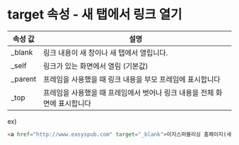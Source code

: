 # target 속성 - 새 탭에서 링크 열기

|속성 값|설명  |
|--|--|
| _blank |링크 내용이 새 창이나 새 탭에서 열립니다.  |
| _self | 링크가 있는 화면에서 열림 (기본값) |
| _parent | 프레임을 사용했을 때 링크 내용을 부모 프레임에 표시합니다 |
| _top | 프레임을 사용했을 때 프레임에서 벗어나 링크 내용을 전체 화면에 표시합니다 |


ex)
```html
<a href="http://www.easyspub.com" target="_blank">이지스퍼블리싱 홈페이지(새 창 또는 새 탭)</a>
```
